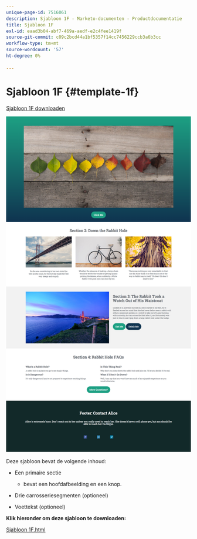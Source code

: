 ```yaml
---
unique-page-id: 7516061
description: Sjabloon 1F - Marketo-documenten - Productdocumentatie
title: Sjabloon 1F
exl-id: eaad3b04-abf7-469a-aedf-e2c4fee1419f
source-git-commit: c09c2bcd44a1bf5357f14cc7456229ccb3a6b3cc
workflow-type: tm+mt
source-wordcount: '57'
ht-degree: 0%

---
```


# Sjabloon 1F {#template-1f}

[Sjabloon 1F downloaden](https://experienceleague.adobe.com/landing/marketo/lp-templates/template-1f.html)

![](assets/image2015-5-29-9-3a9-3a19.png)

Deze sjabloon bevat de volgende inhoud:

* Een primaire sectie

   * bevat een hoofdafbeelding en een knop.

* Drie carrosseriesegmenten (optioneel)
* Voettekst (optioneel)

**Klik hieronder om deze sjabloon te downloaden:**

[Sjabloon 1F.html](https://experienceleague.adobe.com/landing/marketo/lp-templates/template-1f.html)
